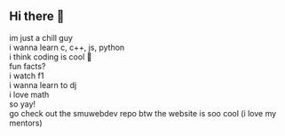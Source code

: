 ## Hi there 👋

im just a chill guy <br>
i wanna learn c, c++, js, python <br>
i think coding is cool 👀 <br>
fun facts? <br>
i watch f1 <br>
i wanna learn to dj <br>
i love math <br>
so yay! <br>
go check out the smuwebdev repo btw the website is soo cool (i love my mentors)<br>

<!--
**meisyt08/meisyt08** is a ✨ _special_ ✨ repository because its `README.md` (this file) appears on your GitHub profile.

Here are some ideas to get you started:

- 🔭 I’m currently working on ...
- 🌱 I’m currently learning ...
- 👯 I’m looking to collaborate on ...
- 🤔 I’m looking for help with ...
- 💬 Ask me about ...
- 📫 How to reach me: ...
- 😄 Pronouns: ...
- ⚡ Fun fact: ...
-->
